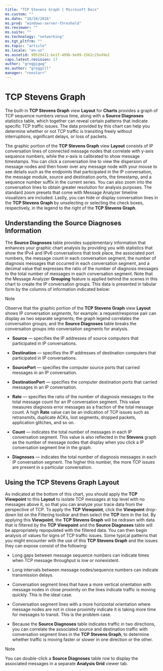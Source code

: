 ```yaml
---
title: "TCP Stevens Graph | Microsoft Docs"
ms.custom: ""
ms.date: "10/26/2016"
ms.prod: "windows-server-threshold"
ms.reviewer: ""
ms.suite: ""
ms.technology: "networking"
ms.tgt_pltfrm: ""
ms.topic: "article"
ms.locale: "en-us"
ms.assetid: 99529411-be1f-499b-be09-1562c25e49e2
caps.latest.revision: 17
author: "greggigwg"
ms.author: "greggill"
manager: "ronstarr"
---
```

# TCP Stevens Graph
The built-in **TCP Stevens Graph** view **Layout** for **Charts** provides a graph of TCP sequence numbers versus time, along with a **Source Diagnoses** statistics table, which together can reveal certain patterns that indicate specific TCP traffic issues. The data provided by this chart can help you determine whether or not TCP traffic is transiting freely without interruptions, significant delays, or loss of packets.  
  
 The graphic portion of the **TCP Stevens Graph** view **Layout** consists of IP conversation lines of connected message nodes that correlate with y-axis sequence numbers, while the x-axis is calibrated to show message timestamps. You can click a conversation line to view the dispersion of message nodes and then hover over any message node with your mouse to see details such as the endpoints that participated in the IP conversation, the message module, source and destination ports, the timestamp, and a sequence number suffix in the current series. You can also zoom into the conversation lines to obtain greater resolution for analysis purposes. The standard zoom presets that come with Message Analyzer timeline visualizers are included. Lastly, you can hide or display conversation lines in the **TCP Stevens Graph** by unselecting or selecting the check boxes, respectively, in the legend to the right of the **TCP Stevens Graph**.  
  
## Understanding the Source Diagnoses Information  
 The **Source Diagnoses** table provides supplementary information that enhances your graphic chart analysis by providing you with statistics that show the IPv4 and IPv6 conversations that took place, the associated port numbers, the message count in each conversation segment, the number of diagnosis messages that occurred in each conversation segment, and a decimal value that expresses the ratio of the number of diagnosis messages to the total number of messages in each conversation segment. Note that the Message Analyzer **Grouping** feature is applied behind the scenes in this chart to create the IP conversation groups. This data is presented in tabular form by the columns of information indicated below:  
  
> [!NOTE]
>  Observe that the graphic portion of the **TCP Stevens Graph** view **Layout** shows IP conversation *segments*, for example: a request/response pair can display as two separate segments; the graph legend correlates the conversation groups; and the **Source Diagnoses** table breaks the conversation groups into conversation segments for analysis.  
  
-   **Source** — specifies the IP addresses of source computers that participated in IP conversations.  
  
-   **Destination** — specifies the IP addresses of destination computers that participated in IP conversations.  
  
-   **SourcePort** — specifies the computer source ports that carried messages in an IP conversation.  
  
-   **DestinationPort** — specifies the computer destination ports that carried messages in an IP conversation.  
  
-   **Rate** — specifies the ratio of the number of diagnosis messages to the total message count for an IP conversation segment. This value measures diagnosis error messages as a fraction of the total message count. A high **Rate** value can be an indication of TCP issues such as retransmits, duplicate ACKs, lost segments, dropped packets, application glitches, and so on.  
  
-   **Count** — indicates the total number of messages in each IP conversation segment. This value is also reflected in the **Stevens** graph as the number of message nodes that display when you click a IP conversation segment line in the graph.  
  
-   **Diagnoses** — indicates the total number of diagnosis messages in each IP conversation segment. The higher this number, the more TCP issues are present in a particular conversation.  
  
## Using the TCP Stevens Graph Layout  
 As indicated at the bottom of this chart, you should apply the **TCP** **Viewpoint** to this **Layout** to isolate TCP messages at top level with no messages above it, so that you can analyze your trace data from the perspective of TCP. To apply the **TCP** **Viewpoint**, click the **Viewpoint** drop-down list on the Filtering toolbar and then select the **TCP** item in the list. By applying this **Viewpoint**, the **TCP Stevens Graph** will be redrawn with data that is filtered by the **TCP** **Viewpoint** and the **Source Diagnoses** table will be appropriately repopulated with the filtered data. You can then begin analysis of values for signs of TCP traffic issues. Some typical patterns that you might encounter with the use of this **TCP Stevens Graph** and the issues they can expose consist of the following:  
  
-   Long gaps between message sequence numbers can indicate times when TCP message throughput is low or nonexistent.  
  
-   Long intervals between message nodes/sequence numbers can indicate transmission delays.  
  
-   Conversation segment lines that have a more vertical orientation with message nodes in close proximity on the lines indicate traffic is moving quickly. This is the ideal case.  
  
-   Conversation segment lines with a more horizontal orientation where message nodes are not in close proximity indicate it is taking more time for messages to transit. This is the problem case.  
  
-   Because the **Source Diagnoses** table indicates traffic in two directions, you can correlate the associated source and destination traffic with conversation segment lines in the **TCP Stevens Graph**, to determine whether traffic is moving faster or slower in one direction or the other.  
  
> [!NOTE]
>  You can double-click a **Source Diagnoses** table row to display the associated messages in a separate **Analysis Grid** viewer tab.